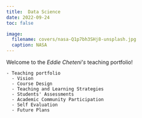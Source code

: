 ```yaml
---
title:  Data Science
date: 2022-09-24
toc: false

image:
  filename: covers/nasa-Q1p7bh3SHj8-unsplash.jpg
  caption: NASA
---
```


Welcome to the _Eddie Cheteni's_ teaching portfolio!



```markmap {height="200px"}
- Teaching portfolio
  - Vision 
  - Course Design
  - Teaching and Learning Strategies
  - Students' Assessments
  - Academic Community Participation
  - Self Evaluation
  - Future Plans
```
